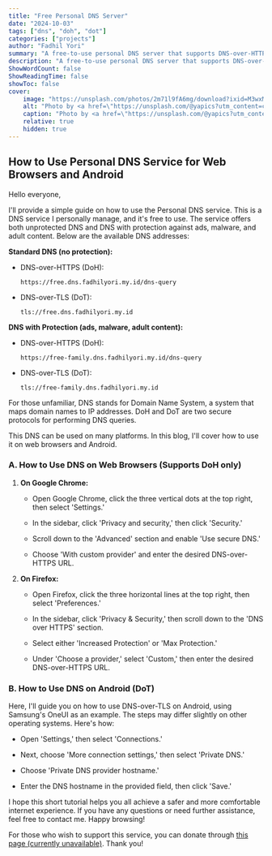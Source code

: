 ```yaml
---
title: "Free Personal DNS Server"
date: "2024-10-03"
tags: ["dns", "doh", "dot"]
categories: ["projects"]
author: "Fadhil Yori"
summary: "A free-to-use personal DNS server that supports DNS-over-HTTPS and DNS-over-TLS to protect your privacy and security."
description: "A free-to-use personal DNS server that supports DNS-over-HTTPS and DNS-over-TLS to protect your privacy and security."
ShowWordCount: false
ShowReadingTime: false
showToc: false
cover:
    image: "https://unsplash.com/photos/2m71l9fA6mg/download?ixid=M3wxMjA3fDB8MXxzZWFyY2h8Mnx8aW50ZXJuZXR8ZW58MHx8fHwxNzI3OTE2MjUwfDA&force=true&w=320"
    alt: "Photo by <a href=\"https://unsplash.com/@yapics?utm_content=creditCopyText&utm_medium=referral&utm_source=unsplash\">Leon Seibert</a> on <a href=\"https://unsplash.com/photos/internet-led-signage-beside-building-near-buildings-2m71l9fA6mg?utm_content=creditCopyText&utm_medium=referral&utm_source=unsplash\">Unsplash</a>"
    caption: "Photo by <a href=\"https://unsplash.com/@yapics?utm_content=creditCopyText&utm_medium=referral&utm_source=unsplash\">Leon Seibert</a> on <a href=\"https://unsplash.com/photos/internet-led-signage-beside-building-near-buildings-2m71l9fA6mg?utm_content=creditCopyText&utm_medium=referral&utm_source=unsplash\">Unsplash</a>"
    relative: true
    hidden: true
---
```


## How to Use Personal DNS Service for Web Browsers and Android

Hello everyone,

I'll provide a simple guide on how to use the Personal DNS service. This is a DNS service I personally manage, and it's free to use. The service offers both unprotected DNS and DNS with protection against ads, malware, and adult content. Below are the available DNS addresses:

**Standard DNS (no protection):**

- DNS-over-HTTPS (DoH):

  ```text
  https://free.dns.fadhilyori.my.id/dns-query
  ```

- DNS-over-TLS (DoT):

  ```text
  tls://free.dns.fadhilyori.my.id
  ```

**DNS with Protection (ads, malware, adult content):**

- DNS-over-HTTPS (DoH):

  ```text
  https://free-family.dns.fadhilyori.my.id/dns-query
  ```

- DNS-over-TLS (DoT):

  ```text
  tls://free-family.dns.fadhilyori.my.id
  ```

For those unfamiliar, DNS stands for Domain Name System, a system that maps domain names to IP addresses. DoH and DoT are two secure protocols for performing DNS queries.

This DNS can be used on many platforms. In this blog, I'll cover how to use it on web browsers and Android.

### A. How to Use DNS on Web Browsers (Supports DoH only)

1. **On Google Chrome:**

   - Open Google Chrome, click the three vertical dots at the top right, then select 'Settings.'

   - In the sidebar, click 'Privacy and security,' then click 'Security.'

   - Scroll down to the 'Advanced' section and enable 'Use secure DNS.'

   - Choose 'With custom provider' and enter the desired DNS-over-HTTPS URL.

2. **On Firefox:**

   - Open Firefox, click the three horizontal lines at the top right, then select 'Preferences.'

   - In the sidebar, click 'Privacy & Security,' then scroll down to the 'DNS over HTTPS' section.

   - Select either 'Increased Protection' or 'Max Protection.'

   - Under 'Choose a provider,' select 'Custom,' then enter the desired DNS-over-HTTPS URL.

### B. How to Use DNS on Android (DoT)

Here, I'll guide you on how to use DNS-over-TLS on Android, using Samsung's OneUI as an example. The steps may differ slightly on other operating systems. Here's how:

- Open 'Settings,' then select 'Connections.'

- Next, choose 'More connection settings,' then select 'Private DNS.'

- Choose 'Private DNS provider hostname.'

- Enter the DNS hostname in the provided field, then click 'Save.'

I hope this short tutorial helps you all achieve a safer and more comfortable internet experience. If you have any questions or need further assistance, feel free to contact me. Happy browsing!

For those who wish to support this service, you can donate through [this page (currently unavailable)](https://www.fadhilyori.my.id/donate). Thank you!
